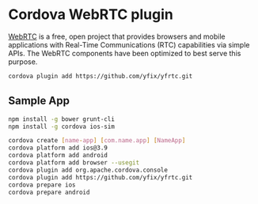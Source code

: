 <!---
# license: Licensed to the Apache Software Foundation (ASF) under one
#         or more contributor license agreements.  See the NOTICE file
#         distributed with this work for additional information
#         regarding copyright ownership.  The ASF licenses this file
#         to you under the Apache License, Version 2.0 (the
#         "License"); you may not use this file except in compliance
#         with the License.  You may obtain a copy of the License at
#
#           http://www.apache.org/licenses/LICENSE-2.0
#
#         Unless required by applicable law or agreed to in writing,
#         software distributed under the License is distributed on an
#         "AS IS" BASIS, WITHOUT WARRANTIES OR CONDITIONS OF ANY
#         KIND, either express or implied.  See the License for the
#         specific language governing permissions and limitations
#         under the License.
-->

# Cordova WebRTC plugin

[WebRTC](https://webrtc.org/) is a free,
open project that provides browsers and mobile applications
with Real-Time Communications (RTC) capabilities via simple APIs.
The WebRTC components have been optimized to best serve this purpose.

```sh
cordova plugin add https://github.com/yfix/yfrtc.git
```

## Sample App

```sh
npm install -g bower grunt-cli
npm install -g cordova ios-sim

cordova create [name-app] [com.name.app] [NameApp]
cordova platform add ios@3.9
cordova platform add android
cordova platform add browser --usegit
cordova plugin add org.apache.cordova.console
cordova plugin add https://github.com/yfix/yfrtc.git
cordova prepare ios
cordova prepare android
```
